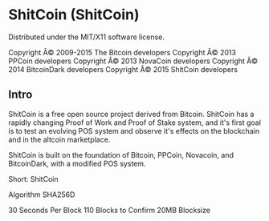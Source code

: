 ShitCoin (ShitCoin)
===================
Distributed under the MIT/X11 software license.

Copyright Â© 2009-2015 The Bitcoin developers
Copyright Â© 2013 PPCoin developers
Copyright Â© 2013 NovaCoin developers
Copyright Â© 2014 BitcoinDark developers
Copyright Â© 2015 ShitCoin developers

Intro
-----
ShitCoin is a free open source project derived from Bitcoin. ShitCoin has a rapidly changing Proof of Work and Proof of Stake system, and it's first goal is to test an evolving POS system and observe it's effects on the blockchain and in the altcoin marketplace.

ShitCoin is built on the foundation of Bitcoin, PPCoin, Novacoin, and BitcoinDark, with a modified POS system.

Short: ShitCoin

Algorithm SHA256D


30 Seconds Per Block
110 Blocks to Confirm
20MB Blocksize


